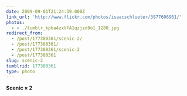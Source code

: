 ```yaml
---
date: 2009-09-01T21:24:39.000Z
link_url: 'http://www.flickr.com/photos/isaacschlueter/3877606961/'
photos:
  - - ./tumblr_kpba4zxVfA1qzjzo9o1_1280.jpg
redirect_from:
  - /post/177380361/scenic-2/
  - /post/177380361/
  - /post/177380361/scenic-2
  - /post/177380361
slug: scenic-2
tumblrid: 177380361
type: photo
---
```

<p><b>Scenic × 2</b></p>
